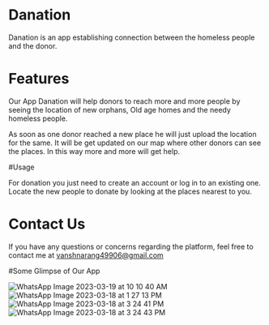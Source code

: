 # Danation

Danation is an app establishing connection between the homeless people and the donor.

# Features

Our App Danation will help donors to reach more and more people by seeing the location of new orphans, Old age homes and the needy homeless people.

As soon as one donor reached a new place he will just upload the location for the same.
It will be get updated on our map where other donors can see the places.
In this way more and more will get help.


#Usage

For donation you just need to create an account or log in to an existing one.
Locate the new people to donate by looking at the places nearest to you.

# Contact Us

If you have any questions or concerns regarding the platform, feel free to contact me at vanshnarang49906@gmail.com

#Some Glimpse of Our App

![WhatsApp Image 2023-03-19 at 10 10 40 AM](https://user-images.githubusercontent.com/102366482/226196113-532ebf38-2117-4ec3-bd7c-2a84f329de4b.jpeg)
![WhatsApp Image 2023-03-18 at 1 27 13 PM](https://user-images.githubusercontent.com/102366482/226196118-eb0aa177-f7b2-40e2-8058-69b5a8370529.jpeg)
![WhatsApp Image 2023-03-18 at 3 24 41 PM](https://user-images.githubusercontent.com/102366482/226196120-532f123e-6bca-4c59-a301-317c7e17e7ca.jpeg)
![WhatsApp Image 2023-03-18 at 3 24 43 PM](https://user-images.githubusercontent.com/102366482/226196122-05fd2a54-1803-4c9b-a13a-efda9ba26447.jpeg)

